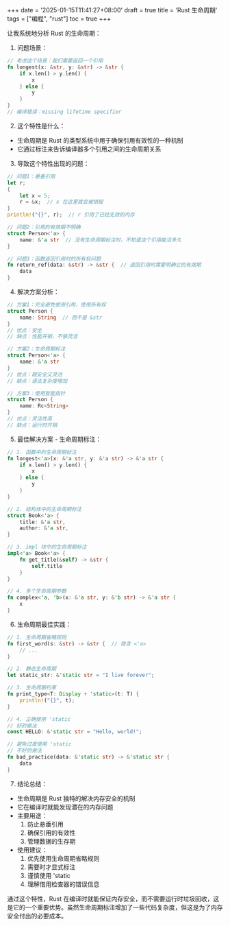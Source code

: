 +++
date = '2025-01-15T11:41:27+08:00'
draft = true
title = 'Rust 生命周期'
tags = ["编程", "rust"]
toc = true
+++

让我系统地分析 Rust 的生命周期：

1. 问题场景：
```rust
// 考虑这个场景：我们需要返回一个引用
fn longest(x: &str, y: &str) -> &str {
    if x.len() > y.len() {
        x
    } else {
        y
    }
}
// 编译错误：missing lifetime specifier
```

2. 这个特性是什么：
- 生命周期是 Rust 的类型系统中用于确保引用有效性的一种机制
- 它通过标注来告诉编译器多个引用之间的生命周期关系

3. 导致这个特性出现的问题：
```rust
// 问题1：悬垂引用
let r;
{
    let x = 5;
    r = &x;  // x 在这里就会被销毁
}
println!("{}", r);  // r 引用了已经无效的内存

// 问题2：引用的有效期不明确
struct Person<'a> {
    name: &'a str  // 没有生命周期标注时，不知道这个引用能活多久
}

// 问题3：函数返回引用时的所有权问题
fn return_ref(data: &str) -> &str {  // 返回引用时需要明确它的有效期
    data
}
```

4. 解决方案分析：

```rust
// 方案1：完全避免使用引用，使用所有权
struct Person {
    name: String  // 而不是 &str
}
// 优点：安全
// 缺点：性能开销，不够灵活

// 方案2：生命周期标注
struct Person<'a> {
    name: &'a str
}
// 优点：既安全又灵活
// 缺点：语法复杂度增加

// 方案3：使用智能指针
struct Person {
    name: Rc<String>
}
// 优点：灵活性高
// 缺点：运行时开销
```

5. 最佳解决方案 - 生命周期标注：

```rust
// 1. 函数中的生命周期标注
fn longest<'a>(x: &'a str, y: &'a str) -> &'a str {
    if x.len() > y.len() {
        x
    } else {
        y
    }
}

// 2. 结构体中的生命周期标注
struct Book<'a> {
    title: &'a str,
    author: &'a str,
}

// 3. impl 块中的生命周期标注
impl<'a> Book<'a> {
    fn get_title(&self) -> &str {
        self.title
    }
}

// 4. 多个生命周期参数
fn complex<'a, 'b>(x: &'a str, y: &'b str) -> &'a str {
    x
}
```

6. 生命周期最佳实践：

```rust
// 1. 生命周期省略规则
fn first_word(s: &str) -> &str {  // 隐含 <'a>
    // ...
}

// 2. 静态生命周期
let static_str: &'static str = "I live forever";

// 3. 生命周期约束
fn print_type<T: Display + 'static>(t: T) {
    println!("{}", t);
}

// 4. 正确使用 'static
// 好的做法
const HELLO: &'static str = "Hello, world!";

// 避免过度使用 'static
// 不好的做法
fn bad_practice(data: &'static str) -> &'static str {
    data
}
```

7. 结论总结：
- 生命周期是 Rust 独特的解决内存安全的机制
- 它在编译时就能发现潜在的内存问题
- 主要用途：
  1. 防止悬垂引用
  2. 确保引用的有效性
  3. 管理数据的生存期
- 使用建议：
  1. 优先使用生命周期省略规则
  2. 需要时才显式标注
  3. 谨慎使用 'static
  4. 理解借用检查器的错误信息

通过这个特性，Rust 在编译时就能保证内存安全，而不需要运行时垃圾回收，这是它的一个重要优势。虽然生命周期标注增加了一些代码复杂度，但这是为了内存安全付出的必要成本。
